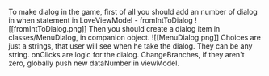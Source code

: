 To make dialog in the game, first of all you should add an number of dialog in when statement in LoveViewModel - fromIntToDialog
![[fromIntToDialog.png]]
Then you should create a dialog item in classes/MenuDialog, in companion object.
![[MenuDialog.png]]
Choices are just a strings, that user will see when he take the dialog. They can be any string.
onClicks are logic for the dialog.
ChangeBranches, if they aren't zero, globally push new dataNumber in viewModel.
